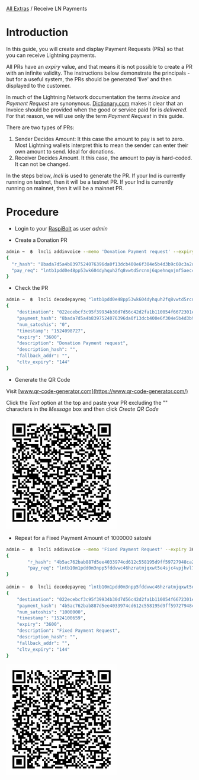 [All Extras](README.md) / Receive LN Payments

# Introduction #
In this guide, you will create and display Payment Requests (PRs) so that you can receive Lightning payments.

All PRs have an *expiry* value, and that means it is not possible to create a PR with an infinite validity. The instructions below demonstrate the principals - but for a useful system, the PRs should be generated 'live' and then displayed to the customer.

In much of the Lightning Network documentation the terms *Invoice* and *Payment Request* are synonynous. [Dictionary.com](http://www.dictionary.com/browse/invoice) makes it clear that an Invoice should be provided when the good or service paid for is *delivered*. For that reason, we will use only the term *Payment Request* in this guide.

There are two types of PRs:

1. Sender Decides Amount: It this case the amount to pay is set to zero. Most Lightning wallets interpret this to mean the sender can enter their own amount to send. Ideal for donations.
1. Receiver Decides Amount. It this case, the amount to pay is hard-coded. It can not be changed. 

In the steps below, *lncli* is used to generate the PR. If your lnd is currently running on testnet, then it will be a testnet PR. If your lnd is currently running on mainnet, then it will be a mainnet PR.

# Procedure #

* Login to your [RaspiBolt](https://github.com/Stadicus/guides/blob/master/raspibolt/README.md) as user *admin*

* Create a Donation PR 
```bash
admin ~  ฿  lncli addinvoice --memo 'Donation Payment request' --expiry 3600
{
  "r_hash": "8bada7d5a4b8397524076396da0f13dcb400e6f304e5b4d3b9c60c3a2dbbd7c7",
  "pay_req": "lntb1pdd0e48pp53wk604dyhquh2fq8vwtd5rcnmj6qpehnqnjmf5aeccxr5tdm6lrsdp8g3hkuct5d9hkugzsv9uk6etwwss8yet3w4jhxaqcqzys8p04easl3lk5dld2yauq03akn5h5mehhjcm76jtw9w800nj8r5khv2qht7nlwa5jqhvzxcnf5shyxzjj5plz53n24f0fmjxldhlmzlsqv3mw9p"
}
```
* Check the PR
```bash
admin ~  ฿  lncli decodepayreq "lntb1pdd0e48pp53wk604dyhquh2fq8vwtd5rcnmj6qpehnqnjmf5aeccxr5tdm6lrsdp8g3hkuct5d9hkugzsv9uk6etwwss8yet3w4jhxaqcqzys8p04easl3lk5dld2yauq03akn5h5mehhjcm76jtw9w800nj8r5khv2qht7nlwa5jqhvzxcnf5shyxzjj5plz53n24f0fmjxldhlmzlsqv3mw9p"
{
    "destination": "022ecebcf3c95f39934b30d7d56c42d2fa1b110054f6672301ecdb56c5941020d4",
    "payment_hash": "8bada7d5a4b8397524076396da0f13dcb400e6f304e5b4d3b9c60c3a2dbbd7c7",
    "num_satoshis": "0",
    "timestamp": "1524098727",
    "expiry": "3600",
    "description": "Donation Payment request",
    "description_hash": "",
    "fallback_addr": "",
    "cltv_expiry": "144"
}
```
* Generate the QR Code

Visit [www.qr-code-generator.com](https://www.qr-code-generator.com/)

Click the *Text* option at the top and paste your PR excluding the "" characters in the *Message* box and then click *Create QR Code*

![QR Code](images/RBE-04-LN-QR.png)

* Repeat for a Fixed Payment Amount of 1000000 satoshi

```bash
admin ~  ฿  lncli addinvoice --memo 'Fixed Payment Request' --expiry 3600 --amt 1000000
{
        "r_hash": "4b5ac762bab887d5ee4033974cd612c558195d9ff59727948ca2b046189907e4",
        "pay_req": "lntb10m1pdd0m3npp5fddvwc46hzratmjqxwt5e4sjc4vpjhvl7ktj09yv52cyvxyeqljqdpzge5hsetyypgxz7tdv4h8ggzjv4ch2etnwscqzysxqrrss7wurln7cfcd4uvye65jssdpyk437kpk7qw5vc74v83dpstgyrvnhk9788kpn59yt47rl5tj247zuu3xas5e7pqm0m6wxr2c3trzk5vcq5wxxpg"
}

admin ~  ฿  lncli decodepayreq "lntb10m1pdd0m3npp5fddvwc46hzratmjqxwt5e4sjc4vpjhvl7ktj09yv52cyvxyeqljqdpzge5hsetyypgxz7tdv4h8ggzjv4ch2etnwscqzysxqrrss7wurln7cfcd4uvye65jssdpyk437kpk7qw5vc74v83dpstgyrvnhk9788kpn59yt47rl5tj247zuu3xas5e7pqm0m6wxr2c3trzk5vcq5wxxpg"
{
    "destination": "022ecebcf3c95f39934b30d7d56c42d2fa1b110054f6672301ecdb56c5941020d4",
    "payment_hash": "4b5ac762bab887d5ee4033974cd612c558195d9ff59727948ca2b046189907e4",
    "num_satoshis": "1000000",
    "timestamp": "1524100659",
    "expiry": "3600",
    "description": "Fixed Payment Request",
    "description_hash": "",
    "fallback_addr": "",
    "cltv_expiry": "144"
}

```
![QR Code](images/RBE-04-LN-QR_fixed.png)




